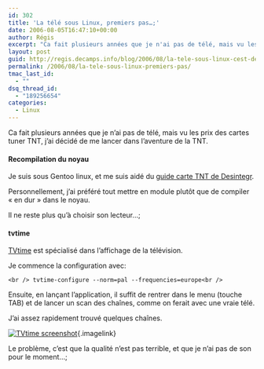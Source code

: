 ```yaml
---
id: 302
title: 'La télé sous Linux, premiers pas…;'
date: 2006-08-05T16:47:10+00:00
author: Régis
excerpt: "Ca fait plusieurs années que je n'ai pas de télé, mais vu les prix des cartes tuner TNT, j'ai décidé de me lancer dans l'aventure de la TNT. Sous linux, c'est plus fun..."
layout: post
guid: http://regis.decamps.info/blog/2006/08/la-tele-sous-linux-cest-de-la-bombe/
permalink: /2006/08/la-tele-sous-linux-premiers-pas/
tmac_last_id:
  - ""
dsq_thread_id:
  - "189256654"
categories:
  - Linux
---
```

Ca fait plusieurs années que je n’ai pas de télé, mais vu les prix des cartes tuner TNT, j’ai décidé de me lancer dans l’aventure de la TNT.

#### Recompilation du noyau

Je suis sous Gentoo linux, et me suis aidé du [guide carte TNT de Desintegr](http://desintegr.eu.org/wordpress/2006/01/27/hauppauge-wintv-hvr-1100-et-linux-partie-1/).

Personnellement, j’ai préféré tout mettre en module plutôt que de compiler « en dur » dans le noyau.

Il ne reste plus qu’à choisir son lecteur…;

#### tvtime

[TVtime](http://tvtime.sourceforge.net/) est spécialisé dans l’affichage de la télévision. 

Je commence la configuration avec:
  
`<br />
tvtime-configure --norm=pal --frequencies=europe<br />
` 

Ensuite, en lançant l’application, il suffit de rentrer dans le menu (touche TAB) et de lancer un scan des chaînes, comme on ferait avec une vraie télé.

J’ai assez rapidement trouvé quelques chaînes.
  
[<img id="image303" src="http://regis.decamps.info/blog/wp-content/uploads/2006/08/capture6.thumbnail.png" alt="TVtime screenshot" />](http://regis.decamps.info/blog/wp-content/uploads/2006/08/capture6.png "TVtime screenshot"){.imagelink}
  
Le problème, c’est que la qualité n’est pas terrible, et que je n’ai pas de son pour le moment…;
